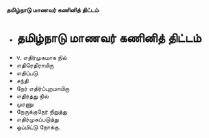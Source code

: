 **தமிழ்நாடு மாணவர் கணினித் திட்டம்**
- # தமிழ்நாடு மாணவர் கணினித் திட்டம்
- v. எதிர்முகமாக நில்
- எதிரெதிராயிரு
- எதிப்படு
- சந்தி
- நேர் எதிர்ப்புறமாயிரு
- எதிர்த்து நில்
- முரணு
- நேருக்குநேர் நிறுத்து
- எதிர்முகப்படுத்து
- ஒப்பிட்டு நோக்கு.


